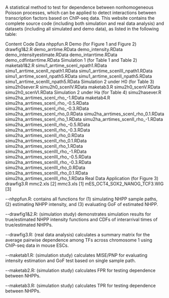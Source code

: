 A statistical method to test for dependence between nonhomogeneous Poisson processes, which can be applied to detect interactions between transcription factors based on ChIP-seq data. This website contains the complete source code (including both simulation and real data analysis) and datasets (including all simulated and demo data), as listed in the following table:

Content                                   Code	            Data
                                          nhppfun.R
Demo (for Figure 1 and Figure 2)          drawfig1&2.R      demo_arrtime.RData
                                                            demo_intensity.RData
                                                            demo_intensityestimate.RData
                                                            demo_intarrtime.RData
                                                            demo_cdfintarrtime.RData
Simulation 1 (for Table 1 and Table 2)    maketab1&2.R      simu1_arrtime_scenI_npath1.RData
                                                            simu1_arrtime_scenII_npath1.RData
                                                            simu1_arrtime_scenIII_npath1.RData
                                                            simu1_arrtime_scenI_npath5.RData
                                                            simu1_arrtime_scenII_npath5.RData
                                                            simu1_arrtime_scenIII_npath5.RData
Simulation 2 under H0 (for Table 3)       simu2h0sever.R    simu2h0_scenIV.RData
                                          maketab3.R        simu2h0_scenV.RData
                                                            simu2h0_scenVI.RData
Simulation 2 under Ha (for Table 4)       simu2hasever.R    simu2ha_arrtimes_scenI_rho_-1.RData
                                          maketab4.R        simu2ha_arrtimes_scenI_rho_-0.5.RData
                                                            simu2ha_arrtimes_scenI_rho_-0.3.RData
                                                            simu2ha_arrtimes_scenI_rho_0.RData
                                                            simu2ha_arrtimes_scenI_rho_0.1.RData
                                                            simu2ha_arrtimes_scenI_rho_1.RData
                                                            simu2ha_arrtimes_scenII_rho_-1.RData
                                                            simu2ha_arrtimes_scenII_rho_-0.5.RData
                                                            simu2ha_arrtimes_scenII_rho_-0.3.RData
                                                            simu2ha_arrtimes_scenII_rho_0.RData
                                                            simu2ha_arrtimes_scenII_rho_0.1.RData
                                                            simu2ha_arrtimes_scenII_rho_1.RData
                                                            simu2ha_arrtimes_scenIII_rho_-1.RData
                                                            simu2ha_arrtimes_scenIII_rho_-0.5.RData
                                                            simu2ha_arrtimes_scenIII_rho_-0.3.RData
                                                            simu2ha_arrtimes_scenIII_rho_0.RData
                                                            simu2ha_arrtimes_scenIII_rho_0.1.RData
                                                            simu2ha_arrtimes_scenIII_rho_1.RData
Real Data Application (for Figure 3)      drawfig3.R        mmc2.xls [2]
                                                            mmc3.xls [1]
                                                            mES_OCT4_SOX2_NANOG_TCF3.WIG [3]


--nhppfun.R: contains all functions for (1) simulating NHPP sample paths, (2) estimating NHPP intensity, and (3) evaluating GoF of estimated NHPP.

--drawfig1&2.R: (simulation study) demonstrates simulation results for true/estimated NHPP intensity functions and CDFs of interarrival times of true/estimated NHPPs.

--drawfig3.R: (real data analysis) calculates a summary matrix for the average pairwise dependence among TFs across chromosome 1 using ChIP-seq data in mouse ESCs.

--maketab1.R: (simulation study) calculates MISE/PNP for evaluating intensity estimation and GoF test based on single sample path.

--maketab2.R: (simulation study) calculates FPR for testing dependence between NHPPs.

--maketab3.R: (simulation study) calculates TPR for testing dependence between NHPPs.

